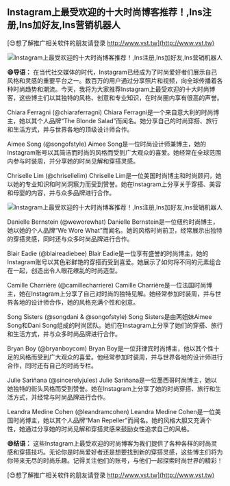 ## **Instagram上最受欢迎的十大时尚博客推荐！,Ins注册,Ins加好友,Ins营销机器人**

[😍想了解推广相关软件的朋友请登录 http://www.vst.tw](http://www.vst.tw)

 <center><img src="https://vst.tw/MP4/tuiguang/png/8.png" alt="Instagram上最受欢迎的十大时尚博客推荐！,Ins注册,Ins加好友,Ins营销机器人"></center>

**😄导语：**
在当代社交媒体的时代，Instagram已经成为了时尚爱好者们展示自己风格和灵感的重要平台之一。数百万的用户通过分享照片和视频，向全球传播着各种时尚趋势和潮流。今天，我将为大家推荐Instagram上最受欢迎的十大时尚博客，这些博主们以其独特的风格、创意和专业知识，在时尚圈内享有很高的声誉。

Chiara Ferragni (@chiaraferragni)
Chiara Ferragni是一个来自意大利的时尚博主，她以其个人品牌“The Blonde Salad”而闻名。她分享自己的时尚穿搭、旅行和生活方式，并与世界各地的顶级设计师合作。

Aimee Song (@songofstyle)
Aimee Song是一位时尚设计师兼博主，她的Instagram账号以其简洁而时尚的风格而受到广大观众的喜爱。她经常在全球范围内参与时装周，并分享她的时尚见解和穿搭灵感。

Chriselle Lim (@chrisellelim)
Chriselle Lim是一位美国时尚博主和时尚顾问，她以她的专业知识和时尚洞察力而受到赞誉。她在Instagram上分享关于穿搭、美容和母婴的内容，并与众多品牌进行合作。

 <center><img src="https://vst.tw/MP4/tuiguang/png/8.png" alt="Instagram上最受欢迎的十大时尚博客推荐！,Ins注册,Ins加好友,Ins营销机器人"></center>

Danielle Bernstein (@weworewhat)
Danielle Bernstein是一位纽约时尚博主，她以她的个人品牌“We Wore What”而闻名。她的风格时尚前卫，经常展示出独特的穿搭灵感，同时还与众多时尚品牌进行合作。

Blair Eadie (@blaireadiebee)
Blair Eadie是一位享有盛誉的时尚博主，她的Instagram账号以其色彩鲜艳的穿搭而受到喜爱。她展示了如何将不同的元素组合在一起，创造出令人眼花缭乱的时尚造型。

Camille Charrière (@camillecharriere)
Camille Charrière是一位法国时尚博主，她在Instagram上分享了自己对时尚的独特见解。她经常参加时装周，并与世界各地的设计师合作，她的风格充满个性和创意。

Song Sisters (@songdani & @songofstyle)
Song Sisters是由两姐妹Aimee Song和Dani Song组成的时尚团队。她们在Instagram上分享了她们的穿搭、旅行和生活方式，并与众多时尚品牌进行合作。

Bryan Boy (@bryanboycom)
Bryan Boy是一位菲律宾时尚博主，他以其个性十足的风格而受到广大观众的喜爱。他经常参加时装周，并与世界各地的设计师进行合作，同时还有自己的时尚专栏。

Julie Sariñana (@sincerelyjules)
Julie Sariñana是一位墨西哥时尚博主，她以她独特的街头风格而受到赞誉。她在Instagram上分享了她的时尚穿搭、旅行和生活方式，并经常与时尚品牌进行合作。

Leandra Medine Cohen (@leandramcohen)
Leandra Medine Cohen是一位美国时尚博主，她以其个人品牌“Man Repeller”而闻名。她的风格大胆又充满个性，她通过分享她的时尚见解和穿搭灵感来鼓励女性追求自己的风格。

**😄结语：**
这些Instagram上最受欢迎的时尚博客为我们提供了各种各样的时尚灵感和穿搭技巧。无论你是时尚爱好者还是想要找到新的穿搭灵感，这些博主们将为你带来无尽的时尚乐趣。记得关注他们的账号，与他们一起探索时尚世界的精彩！

[😍想了解推广相关软件的朋友请登录 http://www.vst.tw](http://www.vst.tw)



